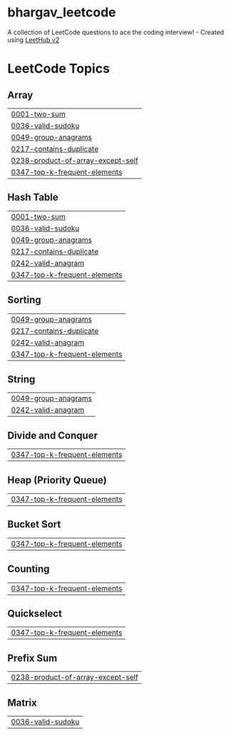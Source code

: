 # bhargav_leetcode
A collection of LeetCode questions to ace the coding interview! - Created using [LeetHub v2](https://github.com/arunbhardwaj/LeetHub-2.0)

<!---LeetCode Topics Start-->
# LeetCode Topics
## Array
|  |
| ------- |
| [0001-two-sum](https://github.com/bhargav9499/bhargav_leetcode/tree/master/0001-two-sum) |
| [0036-valid-sudoku](https://github.com/bhargav9499/bhargav_leetcode/tree/master/0036-valid-sudoku) |
| [0049-group-anagrams](https://github.com/bhargav9499/bhargav_leetcode/tree/master/0049-group-anagrams) |
| [0217-contains-duplicate](https://github.com/bhargav9499/bhargav_leetcode/tree/master/0217-contains-duplicate) |
| [0238-product-of-array-except-self](https://github.com/bhargav9499/bhargav_leetcode/tree/master/0238-product-of-array-except-self) |
| [0347-top-k-frequent-elements](https://github.com/bhargav9499/bhargav_leetcode/tree/master/0347-top-k-frequent-elements) |
## Hash Table
|  |
| ------- |
| [0001-two-sum](https://github.com/bhargav9499/bhargav_leetcode/tree/master/0001-two-sum) |
| [0036-valid-sudoku](https://github.com/bhargav9499/bhargav_leetcode/tree/master/0036-valid-sudoku) |
| [0049-group-anagrams](https://github.com/bhargav9499/bhargav_leetcode/tree/master/0049-group-anagrams) |
| [0217-contains-duplicate](https://github.com/bhargav9499/bhargav_leetcode/tree/master/0217-contains-duplicate) |
| [0242-valid-anagram](https://github.com/bhargav9499/bhargav_leetcode/tree/master/0242-valid-anagram) |
| [0347-top-k-frequent-elements](https://github.com/bhargav9499/bhargav_leetcode/tree/master/0347-top-k-frequent-elements) |
## Sorting
|  |
| ------- |
| [0049-group-anagrams](https://github.com/bhargav9499/bhargav_leetcode/tree/master/0049-group-anagrams) |
| [0217-contains-duplicate](https://github.com/bhargav9499/bhargav_leetcode/tree/master/0217-contains-duplicate) |
| [0242-valid-anagram](https://github.com/bhargav9499/bhargav_leetcode/tree/master/0242-valid-anagram) |
| [0347-top-k-frequent-elements](https://github.com/bhargav9499/bhargav_leetcode/tree/master/0347-top-k-frequent-elements) |
## String
|  |
| ------- |
| [0049-group-anagrams](https://github.com/bhargav9499/bhargav_leetcode/tree/master/0049-group-anagrams) |
| [0242-valid-anagram](https://github.com/bhargav9499/bhargav_leetcode/tree/master/0242-valid-anagram) |
## Divide and Conquer
|  |
| ------- |
| [0347-top-k-frequent-elements](https://github.com/bhargav9499/bhargav_leetcode/tree/master/0347-top-k-frequent-elements) |
## Heap (Priority Queue)
|  |
| ------- |
| [0347-top-k-frequent-elements](https://github.com/bhargav9499/bhargav_leetcode/tree/master/0347-top-k-frequent-elements) |
## Bucket Sort
|  |
| ------- |
| [0347-top-k-frequent-elements](https://github.com/bhargav9499/bhargav_leetcode/tree/master/0347-top-k-frequent-elements) |
## Counting
|  |
| ------- |
| [0347-top-k-frequent-elements](https://github.com/bhargav9499/bhargav_leetcode/tree/master/0347-top-k-frequent-elements) |
## Quickselect
|  |
| ------- |
| [0347-top-k-frequent-elements](https://github.com/bhargav9499/bhargav_leetcode/tree/master/0347-top-k-frequent-elements) |
## Prefix Sum
|  |
| ------- |
| [0238-product-of-array-except-self](https://github.com/bhargav9499/bhargav_leetcode/tree/master/0238-product-of-array-except-self) |
## Matrix
|  |
| ------- |
| [0036-valid-sudoku](https://github.com/bhargav9499/bhargav_leetcode/tree/master/0036-valid-sudoku) |
<!---LeetCode Topics End-->